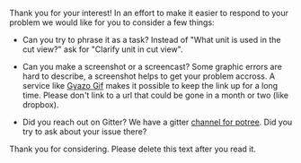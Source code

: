 Thank you for your interest! In an effort to make it easier to respond to your problem we would like
for you to consider a few things:

- Can you try to phrase it as a task?
    Instead of "What unit is used in the cut view?" ask for "Clarify unit in cut view".

- Can you make a screenshot or a screencast?
    Some graphic errors are hard to describe, a screenshot helps to get your problem accross.
    A service like [Gyazo Gif](https://gyazo.com/download) makes it possible to keep the link up for a long time.
    Please don't link to a url that could be gone in a month or two (like dropbox).  

- Did you reach out on Gitter?
    We have a gitter [channel for potree](https://gitter.im/potree/Lobby). Did you try to ask about your issue there?

Thank you for considering. Please delete this text after you read it.
